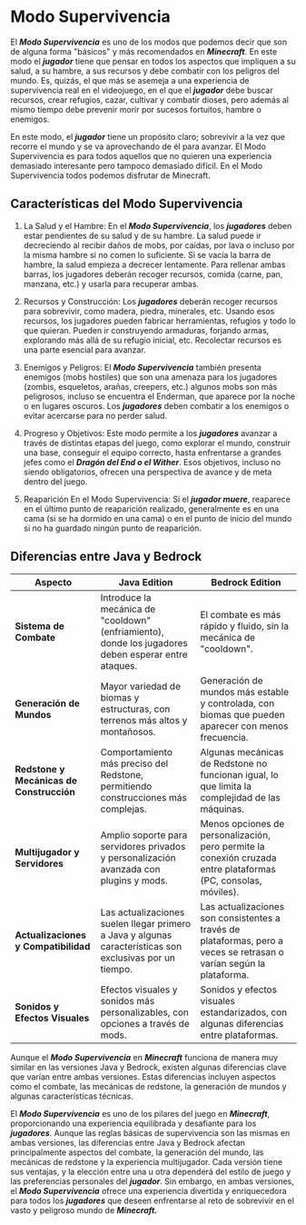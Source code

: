 # Modo Supervivencia

El ***Modo Supervivencia*** es uno de los modos que podemos decir que son de alguna forma "básicos" y más recomendados en ***Minecraft***. En este modo el ***jugador*** tiene que pensar en todos los aspectos que impliquen a su salud, a su hambre, a sus recursos y debe combatir con los peligros del mundo. Es, quizás, el que más se asemeja a una experiencia de supervivencia real en el videojuego, en el que el ***jugador*** debe buscar recursos, crear refugios, cazar, cultivar y combatir dioses, pero además al mismo tiempo debe prevenir morir por sucesos fortuitos, hambre o enemigos.

En este modo, el ***jugador*** tiene un propósito claro; sobrevivir a la vez que recorre el mundo y se va aprovechando de él para avanzar. El Modo Supervivencia es para todos aquellos que no quieren una experiencia demasiado interesante pero tampoco demasiado difícil. En el Modo Supervivencia todos podemos disfrutar de Minecraft. 

## Características del Modo Supervivencia

1. La Salud y el Hambre:
En el ***Modo Supervivencia***, los ***jugadores*** deben estar pendientes de su salud y de su hambre. La salud puede ir decreciendo al recibir daños de mobs, por caídas, por lava o incluso por la misma hambre si no comen lo suficiente. Si se vacía la barra de hambre, la salud empieza a decrecer lentamente. Para rellenar ambas barras, los jugadores deberán recoger recursos, comida (carne, pan, manzana, etc.) y usarla para recuperar ambas.

2. Recursos y Construcción:
Los ***jugadores*** deberán recoger recursos para sobrevivir, como madera, piedra, minerales, etc. Usando esos recursos, los jugadores pueden fabricar herramientas, refugios y todo lo que quieran. Pueden ir construyendo armaduras, forjando armas, explorando más allá de su refugio inicial, etc. Recolectar recursos es una parte esencial para avanzar.

3. Enemigos y Peligros: El ***Modo Supervivencia*** también presenta enemigos (mobs hostiles) que son una amenaza para los jugadores (zombis, esqueletos, arañas, creepers, etc.) algunos mobs son más peligrosos, incluso se encuentra el Enderman, que aparece por la noche o en lugares oscuros. Los ***jugadores*** deben combatir a los enemigos o evitar acercarse para no perder salud.

4. Progreso y Objetivos:
Este modo permite a los ***jugadores*** avanzar a través de distintas etapas del juego, como explorar el mundo, construir una base, conseguir el equipo correcto, hasta enfrentarse a grandes jefes como el ***Dragón del End o el Wither***. Esos objetivos, incluso no siendo obligatorios, ofrecen una perspectiva de avance y de meta dentro del juego.

5. Reaparición En el Modo Supervivencia:
Si el ***jugador muere***, reaparece en el último punto de reaparición realizado, generalmente es en una cama (si se ha dormido en una cama) o en el punto de inicio del mundo si no ha guardado ningún punto de reaparición. 

## Diferencias entre Java y Bedrock

| **Aspecto**                     | **Java Edition**                                                                 | **Bedrock Edition**                                                               |
|----------------------------------|----------------------------------------------------------------------------------|----------------------------------------------------------------------------------|
| **Sistema de Combate**           | Introduce la mecánica de "cooldown" (enfriamiento), donde los jugadores deben esperar entre ataques. | El combate es más rápido y fluido, sin la mecánica de "cooldown".                |
| **Generación de Mundos**         | Mayor variedad de biomas y estructuras, con terrenos más altos y montañosos.     | Generación de mundos más estable y controlada, con biomas que pueden aparecer con menos frecuencia. |
| **Redstone y Mecánicas de Construcción** | Comportamiento más preciso del Redstone, permitiendo construcciones más complejas. | Algunas mecánicas de Redstone no funcionan igual, lo que limita la complejidad de las máquinas. |
| **Multijugador y Servidores**   | Amplio soporte para servidores privados y personalización avanzada con plugins y mods. | Menos opciones de personalización, pero permite la conexión cruzada entre plataformas (PC, consolas, móviles). |
| **Actualizaciones y Compatibilidad** | Las actualizaciones suelen llegar primero a Java y algunas características son exclusivas por un tiempo. | Las actualizaciones son consistentes a través de plataformas, pero a veces se retrasan o varían según la plataforma. |
| **Sonidos y Efectos Visuales**  | Efectos visuales y sonidos más personalizables, con opciones a través de mods.    | Sonidos y efectos visuales estandarizados, con algunas diferencias entre plataformas. |


Aunque el ***Modo Supervivencia*** en ***Minecraft*** funciona de manera muy similar en las versiones Java y Bedrock, existen algunas diferencias clave que varían entre ambas versiones. Estas diferencias incluyen aspectos como el combate, las mecánicas de redstone, la generación de mundos y algunas características técnicas.

El ***Modo Supervivencia*** es uno de los pilares del juego en ***Minecraft***, proporcionando una experiencia equilibrada y desafiante para los ***jugadores***. Aunque las reglas básicas de supervivencia son las mismas en ambas versiones, las diferencias entre Java y Bedrock afectan principalmente aspectos del combate, la generación del mundo, las mecánicas de redstone y la experiencia multijugador. Cada versión tiene sus ventajas, y la elección entre una u otra dependerá del estilo de juego y las preferencias personales del ***jugador***. Sin embargo, en ambas versiones, el ***Modo Supervivencia*** ofrece una experiencia divertida y enriquecedora para todos los ***jugadores*** que deseen enfrentarse al reto de sobrevivir en el vasto y peligroso mundo de ***Minecraft.***